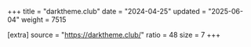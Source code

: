 +++
title = "darktheme.club"
date = "2024-04-25"
updated = "2025-06-04"
weight = 7515

[extra]
source = "https://darktheme.club/"
ratio = 48
size = 7
+++
